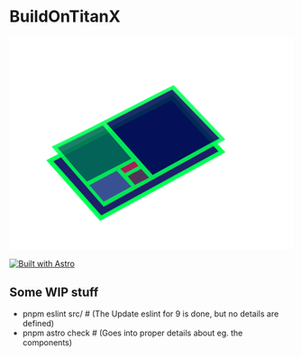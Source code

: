 # BuildOnTitanX

[![BuildOnTitanX](public/BuildOnTitanX.svg)](https://BuildOnTitanX.com)

[![Built with Astro](https://astro.badg.es/v2/built-with-astro/small.svg)](https://astro.build)

## Some WIP stuff

- pnpm eslint src/ # (The Update eslint for 9 is done, but no details are defined)
- pnpm astro check # (Goes into proper details about eg. the components)
